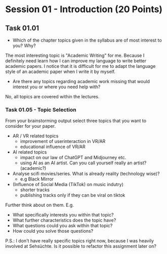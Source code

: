 # Session 01 - Introduction (20 Points)

## Task 01.01

* Which of the chapter topics given in the syllabus are of most interest to you? Why?

 The most interesting topic is "Academic Writing" for me. Because I definitely need learn how I can improve my language to write better academic papers. I notice that it is difficult for me to adapt the language style of an academic paper when I write it by myself.

* Are there any topics regarding academic work missing that would interest you or where you need help with?

No, all topics are covered within the lectures.

### Task 01.05 - Topic Selection

From your brainstorming output select three topics that you want to consider for your paper.

- AR / VR related topics
    - improvement of userinteraction in VR/AR
    - educational influence of VR/AR
- AI related topics
    - impact on our law of ChatGPT and Midjourney etc.
    - using AI as an AI artist. Can you call yourself really an artist? (academic?)
- Analyse scifi movies/series. What is already reality (technology wise)?
    - e.g Black Mirror
- (Influence of Social Media (TikTok) on music indutry)
    - shorter tracks
    - publishing tracks only if they can be viral on tiktok

Further think about on them. E.g. 

* What specifically interests you within that topic? 
* What further characteristics does the topic have? 
* What questions could you ask within that topic? 
* How could you solve those questions? 

P.S.: I don't have really specific topics right now, because I was heavily involved at Sehsüchte. Is it possible to refactor this assignment later on?